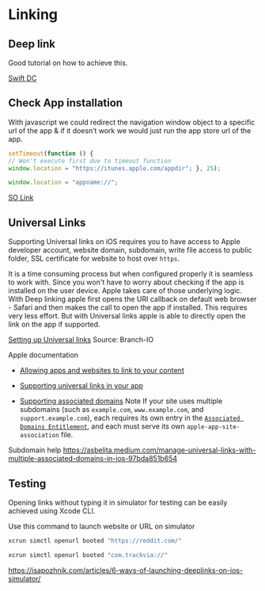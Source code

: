 # Linking

## Deep link

Good tutorial on how to achieve this.

[Swift DC](https://www.swiftdevcenter.com/custom-url-scheme-deep-link-ios-13-and-later-swift-5/)

## Check App installation

With javascript we could redirect the navigation window object to a specific url of the app & if it doesn’t work we would just run the app store url of the app.

```javascript
setTimeout(function () { 
// Won't execute first due to timeout function
window.location = "https://itunes.apple.com/appdir"; }, 25);

window.location = "appname://";
```

[SO Link](https://stackoverflow.com/questions/13044805/how-to-check-if-an-app-is-installed-from-a-web-page-on-an-iphone?rq=1)



## Universal Links


Supporting Universal links on iOS requires you to have access to Apple developer account, website domain, subdomain, write file access to public folder, SSL certificate for website to host over `https`. 

It is a time consuming process but when configured properly it is seamless to work with. Since you won't have to worry about checking if the app is installed on the user device. Apple takes care of those underlying logic. With Deep linking apple first opens the URI callback on default web browser - Safari and then makes the call to open the app if installed. This requires very less effort.
But with Universal links apple is able to directly open the link on the app if supported.


[Setting up Universal links](https://www.branch.io/resources/blog/how-to-setup-universal-links-to-deep-link-on-apple-ios/) Source: Branch-IO

Apple documentation

- [Allowing apps and websites to link to your content](https://developer.apple.com/documentation/xcode/allowing-apps-and-websites-to-link-to-your-content?language=objc)
- [Supporting universal links in your app](https://developer.apple.com/documentation/xcode/supporting-universal-links-in-your-app?language=objc)


- [Supporting associated domains](https://developer.apple.com/documentation/xcode/supporting-associated-domains?language=objc)
Note
If your site uses multiple subdomains (such as `example.com`, `www.example.com`, and `support.example.com`), each requires its own entry in the [`Associated Domains Entitlement`](https://developer.apple.com/documentation/bundleresources/entitlements/com_apple_developer_associated-domains), and each must serve its own `apple-app-site-association` file.

Subdomain help
https://asbelita.medium.com/manage-universal-links-with-multiple-associated-domains-in-ios-97bda851b654

## Testing


Opening links without typing it in simulator for testing can be easily achieved using Xcode CLI.


Use this command to launch website or URL on simulator

```bash
xcrun simctl openurl booted "https://reddit.com/"

xcrun simctl openurl booted "com.trackvia://"
```


https://isapozhnik.com/articles/6-ways-of-launching-deeplinks-on-ios-simulator/